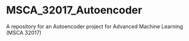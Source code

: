 # MSCA_32017_Autoencoder
A repository for an Autoencoder project for Advanced Machine Learning (MSCA 32017)
